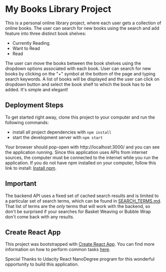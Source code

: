 # My Books Library Project
This is a personal online library project, where each user gets a collection of online books. The user can search for new books using the search and add feature into three distinct book shelves:

* Currently Reading
* Want to Read
* Read

The user can move the books between the book shelves using the dropdown options associated with each book. User can search for new books by clicking on the "+" symbol at the bottom of the page and typing search keywords. A list of books will be displayed and the user can click on dropdown button and select the book shelf to which the book has to be added. It's simple and elegant!

## Deployment Steps

To get started right away, clone this project to your computer and run the following commands:

* install all project dependencies with `npm install`
* start the development server with `npm start`

Your browser should pop-open with http://localhost:3000/ and you can see the application running. Since this application uses APIs from internet sources, the computer must be connected to the internet while you run the application.
If you do not have npm installed on your computer, follow this link to install: [Install npm](https://www.npmjs.com/get-npm).


## Important
The backend API uses a fixed set of cached search results and is limited to a particular set of search terms, which can be found in [SEARCH_TERMS.md](SEARCH_TERMS.md). That list of terms are the _only_ terms that will work with the backend, so don't be surprised if your searches for Basket Weaving or Bubble Wrap don't come back with any results.

## Create React App

This project was bootstrapped with [Create React App](https://github.com/facebookincubator/create-react-app). You can find more information on how to perform common tasks [here](https://github.com/facebookincubator/create-react-app/blob/master/packages/react-scripts/template/README.md).

Special Thanks to Udacity React NanoDegree program for this wonderful opportunity to build this application.

